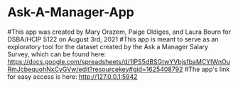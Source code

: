 # Ask-A-Manager-App
#This app was created by Mary Orazem, Paige Oldiges, and Laura Bourn for DSBA/HCIP 5122 on August 3rd, 2021
#This app is meant to serve as an exploratory tool for the dataset created by the Ask a Manager Salary Survey, which can be found here: https://docs.google.com/spreadsheets/d/1IPS5dBSGtwYVbjsfbaMCYIWnOuRmJcbequohNxCyGVw/edit?resourcekey#gid=1625408792
#The app's link for easy access is here: http://127.0.0.1:5942

